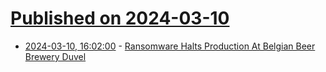 # [Published on 2024-03-10](index.md)

* [2024-03-10, 16:02:00](https://soylentnews.org/article.pl?sid=24/03/09/0155209&from=rss) - [Ransomware Halts Production At Belgian Beer Brewery Duvel ](https://soylentnews.org/article.pl?sid=24/03/09/0155209&from=rss)
